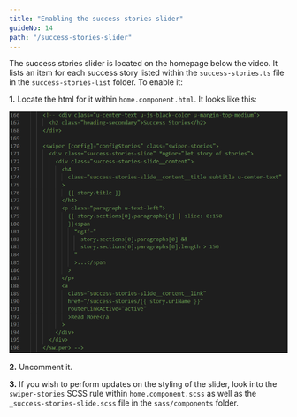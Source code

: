 ```yaml
---
title: "Enabling the success stories slider"
guideNo: 14
path: "/success-stories-slider"
---
```


The success stories slider is located on the homepage below the video. It lists an item for each success story listed within the `success-stories.ts` file in the `success-stories-list` folder. To enable it:

**1.** Locate the html for it within `home.component.html`. It looks like this:

![Success Stories Slider code](slider.png "Success Stories Slider code")

**2.** Uncomment it.

**3.** If you wish to perform updates on the styling of the slider, look into the `swiper-stories` SCSS rule within `home.component.scss` as well as the `_success-stories-slide.scss` file in the `sass/components` folder.
